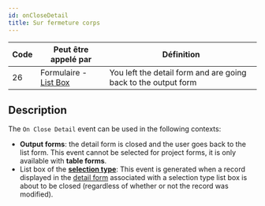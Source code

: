 ```yaml
---
id: onCloseDetail
title: Sur fermeture corps
---
```


| Code | Peut être appelé par                                     | Définition                                                     |
| ---- | -------------------------------------------------------- | -------------------------------------------------------------- |
| 26   | Formulaire - [List Box](FormObjects/listbox_overview.md) | You left the detail form and are going back to the output form |


## Description

The `On Close Detail` event can be used in the following contexts:

- **Output forms**: the detail form is closed and the user goes back to the list form. This event cannot be selected for project forms, it is only available with **table forms**.
- List box of the [**selection type**](FormObjects/listbox_overview.md#selection-list-boxes): This event is generated when a record displayed in the [detail form](FormObjects/properties_ListBox.md#detail-form-name) associated with a selection type list box is about to be closed (regardless of whether or not the record was modified).

